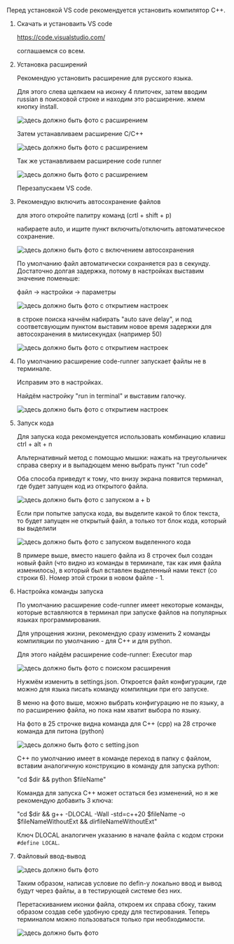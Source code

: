 Перед установкой VS code рекомендуется установить компилятор C++.

1.  Скачать и установаить VS code

    https://code.visualstudio.com/

    соглашаемся со всем.

2.  Установка расширений

    Рекомендую установить расширение для русского языка.
    
    Для этого слева щелкаем на иконку 4 плиточек, затем вводим russian в поисковой строке и находим это расширение. жмем кнопку install.

    ![здесь должно быть фото с расширением](img\r1.jpg)

    Затем устанавливаем расширение C/C++

    ![здесь должно быть фото с расширением](img\r2.jpg)

    Так же устанавливаем расширение code runner

    ![здесь должно быть фото с расширением](img\r3.jpg)

    Перезапускаем VS code.

3.  Рекомендую включить автосохранение файлов

    для этого откройте палитру команд (crtl + shift + p)

    набираете auto, и ищите пункт включить/отключить автоматическое сохранение.

    ![здесь должно быть фото с включением автосохранения](img\as.jpg)

    По умолчанию файл автоматически сохраняется раз в секунду. Достаточно долгая задержка, потому в настройках выставим значение поменьше:

    файл -> настройки -> параметры

    ![здесь должно быть фото с открытием настроек](img\os.png)

    в строке поиска начнём набирать "auto save delay", и под соответсвующим пунктом выставим новое время задержки для автосохранения в милисекундах (например 50)

    ![здесь должно быть фото с открытием настроек](img\sd.png)

4.  По умолчанию расширение code-runner запускает файлы не в терминале. 

    Исправим это в настройках.

    Найдём настройку "run in terminal" и выставим галочку.

    ![здесь должно быть фото с открытием настроек](img\st.png)
    
5.  Запуск кода

    Для запуска кода рекомендуется использовать комбинацию клавиш ctrl + alt + n
    
    Альтернативный метод с помощью мышки: нажать на треугольничек справа сверху и в выпадющем меню выбрать пункт "run code"

    Оба способа приведут к тому, что внизу экрана появится терминал, где будет запущен код из открытого файла.

    ![здесь должно быть фото с запуском a + b](img\rc.png)

    Если при попытке запуска кода, вы выделите какой то блок текста, то будет запущен не открытый файл, а только тот блок кода, который вы выделили

    ![здесь должно быть фото с запуском выделенного кода](img\br.png)

    В примере выше, вместо нашего файла из 8 строчек был создан новый файл (что видно из команды в терминале, так как имя файла изменилось), в который был вставлен выделенный нами текст (со строки 6). Номер этой строки в новом файле - 1.

6.  Настройка команды запуска

    По умолчанию расширение code-runner имеет некоторые команды, которые вставляются в терминал при запуске файлов на популярных языках программирования.

    Для упрощения жизни, рекомендую сразу изменить 2 команды компиляции по умолчанию - для C++ и для python.

    Для этого найдём расширение code-runner: Executor map

    ![здесь должно быть фото с поиском расширения](img\em.png)

    Нужмём изменить в settings.json. Откроется файл конфигурации, где можно для языка писать команду компиляции при его запуске. 
    
    В меню на фото выше, можно выбрать конфигурацию не по языку, а по расширению файла, но пока нам хватит выбора по языку. 

    На фото в 25 строчке видна команда для C++ (cpp) на 28 строчке команда для питона (python)

    ![здесь должно быть фото с setting.json](img\sj.png)

    C++ по умолчанию имеет в команде переход в папку с файлом, вставим аналогичную конструкцию в команду для запуска python:

    "cd $dir && python $fileName"

    Команда для запуска C++ может остаться без изменений, но я же рекомендую добавить 3 ключа:

    "cd $dir && g++ -DLOCAL -Wall -std=c++20 $fileName -o $fileNameWithoutExt && $dir$fileNameWithoutExt"

    Ключ DLOCAL аналогичен указанию в начале файла с кодом строки ```#define LOCAL```. 

7.  Файловый ввод-вывод

    ![здесь должно быть фото](img\sr.png)

    Таким образом, написав условие по defin-у локально ввод и вывод будут через файлы, а в тестирующей системе без них.

    Перетаскиванием иконки файла, откроем их справа сбоку, таким образом создав себе удобную среду для тестирования. Теперь терминалом можно пользоваться только при необходимости.

    ![здесь должно быть фото](img\er.png)
